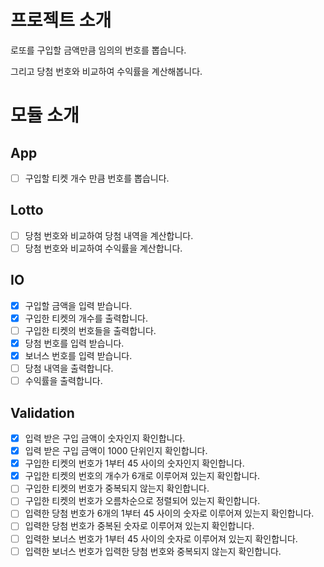 # 프로젝트 소개

로또를 구입할 금액만큼 임의의 번호를 뽑습니다.

그리고 당첨 번호와 비교하여 수익률을 계산해봅니다.

# 모듈 소개

## App

- [ ] 구입할 티켓 개수 만큼 번호를 뽑습니다.

## Lotto

- [ ] 당첨 번호와 비교하여 당첨 내역을 계산합니다.
- [ ] 당첨 번호와 비교하여 수익률을 계산합니다.

## IO

- [x] 구입할 금액을 입력 받습니다.
- [x] 구입한 티켓의 개수를 출력합니다.
- [ ] 구입한 티켓의 번호들을 출력합니다.
- [x] 당첨 번호를 입력 받습니다.
- [x] 보너스 번호를 입력 받습니다.
- [ ] 당첨 내역을 출력합니다.
- [ ] 수익률을 출력합니다.

## Validation

- [x] 입력 받은 구입 금액이 숫자인지 확인합니다.
- [x] 입력 받은 구입 금액이 1000 단위인지 확인합니다.
- [x] 구입한 티켓의 번호가 1부터 45 사이의 숫자인지 확인합니다.
- [x] 구입한 티켓의 번호의 개수가 6개로 이루어져 있는지 확인합니다.
- [ ] 구입한 티켓의 번호가 중복되지 않는지 확인합니다.
- [ ] 구입한 티켓의 번호가 오름차순으로 정렬되어 있는지 확인합니다.
- [ ] 입력한 당첨 번호가 6개의 1부터 45 사이의 숫자로 이루어져 있는지 확인합니다.
- [ ] 입력한 당첨 번호가 중복된 숫자로 이루어져 있는지 확인합니다.
- [ ] 입력한 보너스 번호가 1부터 45 사이의 숫자로 이루어져 있는지 확인합니다.
- [ ] 입력한 보너스 번호가 입력한 당첨 번호와 중복되지 않는지 확인합니다.
